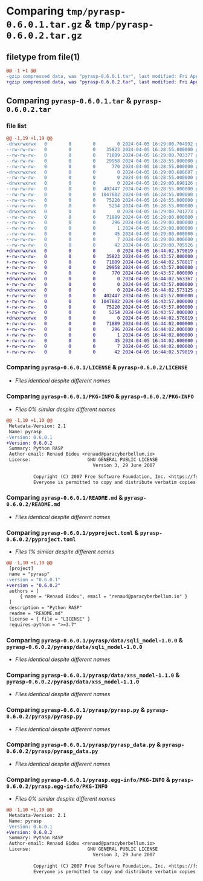 # Comparing `tmp/pyrasp-0.6.0.1.tar.gz` & `tmp/pyrasp-0.6.0.2.tar.gz`

## filetype from file(1)

```diff
@@ -1 +1 @@
-gzip compressed data, was "pyrasp-0.6.0.1.tar", last modified: Fri Apr  5 16:29:00 2024, max compression
+gzip compressed data, was "pyrasp-0.6.0.2.tar", last modified: Fri Apr  5 16:44:02 2024, max compression
```

## Comparing `pyrasp-0.6.0.1.tar` & `pyrasp-0.6.0.2.tar`

### file list

```diff
@@ -1,19 +1,19 @@
-drwxrwxrwx   0        0        0        0 2024-04-05 16:29:00.704992 pyrasp-0.6.0.1/
--rw-rw-rw-   0        0        0    35823 2024-04-05 16:28:55.000000 pyrasp-0.6.0.1/LICENSE
--rw-rw-rw-   0        0        0    71889 2024-04-05 16:29:00.703377 pyrasp-0.6.0.1/PKG-INFO
--rw-rw-rw-   0        0        0    29958 2024-04-05 16:28:55.000000 pyrasp-0.6.0.1/README.md
--rw-rw-rw-   0        0        0      770 2024-04-05 16:28:55.000000 pyrasp-0.6.0.1/pyproject.toml
-drwxrwxrwx   0        0        0        0 2024-04-05 16:29:00.686687 pyrasp-0.6.0.1/pyrasp/
--rw-rw-rw-   0        0        0        0 2024-04-05 16:28:55.000000 pyrasp-0.6.0.1/pyrasp/__init__.py
-drwxrwxrwx   0        0        0        0 2024-04-05 16:29:00.698126 pyrasp-0.6.0.1/pyrasp/data/
--rw-rw-rw-   0        0        0   402447 2024-04-05 16:28:55.000000 pyrasp-0.6.0.1/pyrasp/data/sqli_model-1.0.0
--rw-rw-rw-   0        0        0  1047682 2024-04-05 16:28:55.000000 pyrasp-0.6.0.1/pyrasp/data/xss_model-1.1.0
--rw-rw-rw-   0        0        0    75220 2024-04-05 16:28:55.000000 pyrasp-0.6.0.1/pyrasp/pyrasp.py
--rw-rw-rw-   0        0        0     5254 2024-04-05 16:28:55.000000 pyrasp-0.6.0.1/pyrasp/pyrasp_data.py
-drwxrwxrwx   0        0        0        0 2024-04-05 16:29:00.701273 pyrasp-0.6.0.1/pyrasp.egg-info/
--rw-rw-rw-   0        0        0    71889 2024-04-05 16:29:00.000000 pyrasp-0.6.0.1/pyrasp.egg-info/PKG-INFO
--rw-rw-rw-   0        0        0      296 2024-04-05 16:29:00.000000 pyrasp-0.6.0.1/pyrasp.egg-info/SOURCES.txt
--rw-rw-rw-   0        0        0        1 2024-04-05 16:29:00.000000 pyrasp-0.6.0.1/pyrasp.egg-info/dependency_links.txt
--rw-rw-rw-   0        0        0       45 2024-04-05 16:29:00.000000 pyrasp-0.6.0.1/pyrasp.egg-info/requires.txt
--rw-rw-rw-   0        0        0        7 2024-04-05 16:29:00.000000 pyrasp-0.6.0.1/pyrasp.egg-info/top_level.txt
--rw-rw-rw-   0        0        0       42 2024-04-05 16:29:00.705526 pyrasp-0.6.0.1/setup.cfg
+drwxrwxrwx   0        0        0        0 2024-04-05 16:44:02.579819 pyrasp-0.6.0.2/
+-rw-rw-rw-   0        0        0    35823 2024-04-05 16:43:57.000000 pyrasp-0.6.0.2/LICENSE
+-rw-rw-rw-   0        0        0    71889 2024-04-05 16:44:02.578817 pyrasp-0.6.0.2/PKG-INFO
+-rw-rw-rw-   0        0        0    29958 2024-04-05 16:43:57.000000 pyrasp-0.6.0.2/README.md
+-rw-rw-rw-   0        0        0      770 2024-04-05 16:43:57.000000 pyrasp-0.6.0.2/pyproject.toml
+drwxrwxrwx   0        0        0        0 2024-04-05 16:44:02.563367 pyrasp-0.6.0.2/pyrasp/
+-rw-rw-rw-   0        0        0        0 2024-04-05 16:43:57.000000 pyrasp-0.6.0.2/pyrasp/__init__.py
+drwxrwxrwx   0        0        0        0 2024-04-05 16:44:02.573125 pyrasp-0.6.0.2/pyrasp/data/
+-rw-rw-rw-   0        0        0   402447 2024-04-05 16:43:57.000000 pyrasp-0.6.0.2/pyrasp/data/sqli_model-1.0.0
+-rw-rw-rw-   0        0        0  1047682 2024-04-05 16:43:57.000000 pyrasp-0.6.0.2/pyrasp/data/xss_model-1.1.0
+-rw-rw-rw-   0        0        0    75220 2024-04-05 16:43:57.000000 pyrasp-0.6.0.2/pyrasp/pyrasp.py
+-rw-rw-rw-   0        0        0     5254 2024-04-05 16:43:57.000000 pyrasp-0.6.0.2/pyrasp/pyrasp_data.py
+drwxrwxrwx   0        0        0        0 2024-04-05 16:44:02.576819 pyrasp-0.6.0.2/pyrasp.egg-info/
+-rw-rw-rw-   0        0        0    71889 2024-04-05 16:44:02.000000 pyrasp-0.6.0.2/pyrasp.egg-info/PKG-INFO
+-rw-rw-rw-   0        0        0      296 2024-04-05 16:44:02.000000 pyrasp-0.6.0.2/pyrasp.egg-info/SOURCES.txt
+-rw-rw-rw-   0        0        0        1 2024-04-05 16:44:02.000000 pyrasp-0.6.0.2/pyrasp.egg-info/dependency_links.txt
+-rw-rw-rw-   0        0        0       45 2024-04-05 16:44:02.000000 pyrasp-0.6.0.2/pyrasp.egg-info/requires.txt
+-rw-rw-rw-   0        0        0        7 2024-04-05 16:44:02.000000 pyrasp-0.6.0.2/pyrasp.egg-info/top_level.txt
+-rw-rw-rw-   0        0        0       42 2024-04-05 16:44:02.579819 pyrasp-0.6.0.2/setup.cfg
```

### Comparing `pyrasp-0.6.0.1/LICENSE` & `pyrasp-0.6.0.2/LICENSE`

 * *Files identical despite different names*

### Comparing `pyrasp-0.6.0.1/PKG-INFO` & `pyrasp-0.6.0.2/PKG-INFO`

 * *Files 0% similar despite different names*

```diff
@@ -1,10 +1,10 @@
 Metadata-Version: 2.1
 Name: pyrasp
-Version: 0.6.0.1
+Version: 0.6.0.2
 Summary: Python RASP
 Author-email: Renaud Bidou <renaud@paracyberbellum.io>
 License:                     GNU GENERAL PUBLIC LICENSE
                                Version 3, 29 June 2007
         
          Copyright (C) 2007 Free Software Foundation, Inc. <https://fsf.org/>
          Everyone is permitted to copy and distribute verbatim copies
```

### Comparing `pyrasp-0.6.0.1/README.md` & `pyrasp-0.6.0.2/README.md`

 * *Files identical despite different names*

### Comparing `pyrasp-0.6.0.1/pyproject.toml` & `pyrasp-0.6.0.2/pyproject.toml`

 * *Files 1% similar despite different names*

```diff
@@ -1,10 +1,10 @@
 [project]
 name = "pyrasp"
-version = "0.6.0.1"
+version = "0.6.0.2"
 authors = [
     { name = "Renaud Bidou", email = "renaud@paracyberbellum.io" }
 ]
 description = "Python RASP"
 readme = "README.md"
 license = { file = "LICENSE" }
 requires-python = ">=3.7"
```

### Comparing `pyrasp-0.6.0.1/pyrasp/data/sqli_model-1.0.0` & `pyrasp-0.6.0.2/pyrasp/data/sqli_model-1.0.0`

 * *Files identical despite different names*

### Comparing `pyrasp-0.6.0.1/pyrasp/data/xss_model-1.1.0` & `pyrasp-0.6.0.2/pyrasp/data/xss_model-1.1.0`

 * *Files identical despite different names*

### Comparing `pyrasp-0.6.0.1/pyrasp/pyrasp.py` & `pyrasp-0.6.0.2/pyrasp/pyrasp.py`

 * *Files identical despite different names*

### Comparing `pyrasp-0.6.0.1/pyrasp/pyrasp_data.py` & `pyrasp-0.6.0.2/pyrasp/pyrasp_data.py`

 * *Files identical despite different names*

### Comparing `pyrasp-0.6.0.1/pyrasp.egg-info/PKG-INFO` & `pyrasp-0.6.0.2/pyrasp.egg-info/PKG-INFO`

 * *Files 0% similar despite different names*

```diff
@@ -1,10 +1,10 @@
 Metadata-Version: 2.1
 Name: pyrasp
-Version: 0.6.0.1
+Version: 0.6.0.2
 Summary: Python RASP
 Author-email: Renaud Bidou <renaud@paracyberbellum.io>
 License:                     GNU GENERAL PUBLIC LICENSE
                                Version 3, 29 June 2007
         
          Copyright (C) 2007 Free Software Foundation, Inc. <https://fsf.org/>
          Everyone is permitted to copy and distribute verbatim copies
```

